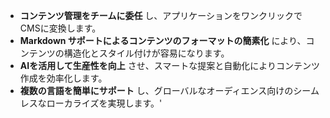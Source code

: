 - **コンテンツ管理をチームに委任** し、アプリケーションをワンクリックでCMSに変換します。
- **Markdown サポートによるコンテンツのフォーマットの簡素化** により、コンテンツの構造化とスタイル付けが容易になります。
- **AIを活用して生産性を向上** させ、スマートな提案と自動化によりコンテンツ作成を効率化します。
- **複数の言語を簡単にサポート** し、グローバルなオーディエンス向けのシームレスなローカライズを実現します。'
